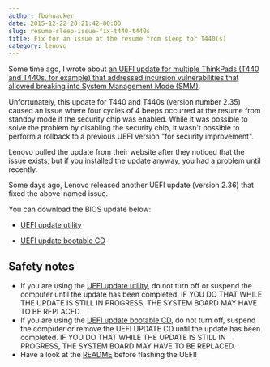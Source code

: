 ```yaml
---
author: fbohnacker
date: 2015-12-22 20:21:42+00:00
slug: resume-sleep-issue-fix-t440-t440s
title: Fix for an issue at the resume from sleep for T440(s)
category: lenovo
---
```

Some time ago, I wrote about [an UEFI update for multiple ThinkPads (T440 and T440s, for example) that addressed incursion vulnerabilities that allowed breaking into System Management Mode (SMM)](/blog/2015/10/17/fix-smm-incursion-attack-released-lenovo-laptops/).

Unfortunately, this update for T440 and T440s (version number 2.35) caused an issue where four cycles of 4 beeps occurred at the resume from standby mode if the security chip was enabled. While it was possible to solve the problem by disabling the security chip, it wasn't possible to perform a rollback to a previous UEFI version "for security improvement".

Lenovo pulled the update from their website after they noticed that the issue exists, but if you installed the update anyway, you had a problem until recently.

Some days ago, Lenovo released another UEFI update (version 2.36) that fixed the above-named issue.

You can download the BIOS update below:

  * [UEFI update utility](http://support.lenovo.com/us/en/products/Laptops-and-netbooks/ThinkPad-T-Series-laptops/ThinkPad-T440/downloads/DS035965)

  * [UEFI update bootable CD](http://support.lenovo.com/us/en/products/Laptops-and-netbooks/ThinkPad-T-Series-laptops/ThinkPad-T440/downloads/DS035967)

## Safety notes

  * If you are using the [UEFI update utility](http://support.lenovo.com/us/en/products/Laptops-and-netbooks/ThinkPad-T-Series-laptops/ThinkPad-T440/downloads/DS035965), do not turn off or suspend the computer until the update has been completed. IF YOU DO THAT WHILE THE UPDATE IS STILL IN PROGRESS, THE SYSTEM BOARD MAY HAVE TO BE REPLACED.
  * If you are using the [UEFI update bootable CD](http://support.lenovo.com/us/en/products/Laptops-and-netbooks/ThinkPad-T-Series-laptops/ThinkPad-T440/downloads/DS035967), do not turn off, suspend the computer or remove the UEFI UPDATE CD until the update has been completed. IF YOU DO THAT WHILE THE UPDATE IS STILL IN PROGRESS, THE SYSTEM BOARD MAY HAVE TO BE REPLACED.
  * Have a look at the [README](https://download.lenovo.com/pccbbs/mobiles/gjuj23us.txt) before flashing the UEFI!